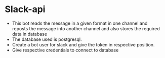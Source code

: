 # Slack-api

* This bot reads the message in a given format in one channel and reposts the message into another channel and also stores the required data in database
* The database used is postgresql.
* Create a bot user for slack and give the token in respective position.
* Give respective credentials to connect to database
